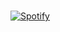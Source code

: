 &nbsp; <br> [![Spotify](https://spotify-play-seven.vercel.app/api/spotify?background_color=0d1117&border_color=ffffff)](https://open.spotify.com/user/natng9835?si=d9bb0256ea804da2)

